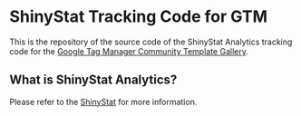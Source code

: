 # ShinyStat Tracking Code for GTM

This is the repository of the source code of the ShinyStat Analytics tracking code for the [Google Tag Manager Community Template Gallery](https://support.google.com/tagmanager/answer/9454109).

## What is ShinyStat Analytics?

Please refer to the [ShinyStat](https://www.shinystat.com/) for more information.
